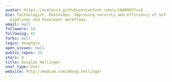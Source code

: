 ```yaml
---
avatar: https://avatars3.githubusercontent.com/u/1888062?v=4
bio: Technologist, DevSecOps. Improving security and efficiency of software deployment
  pipelines and developer workflows.
email: null
followers: 14
following: 41
forks: null
login: doughgle
open_issues: null
public_repos: 31
stars: 4
title: Douglas Hellinger
user_type: User
website: http://medium.com/@doug.hellinger
---
```

